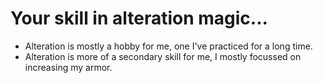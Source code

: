 # Your skill in alteration magic...
- Alteration is mostly a hobby for me, one I've practiced for a long time.
- Alteration is more of a secondary skill for me, I mostly focussed on increasing my armor.
